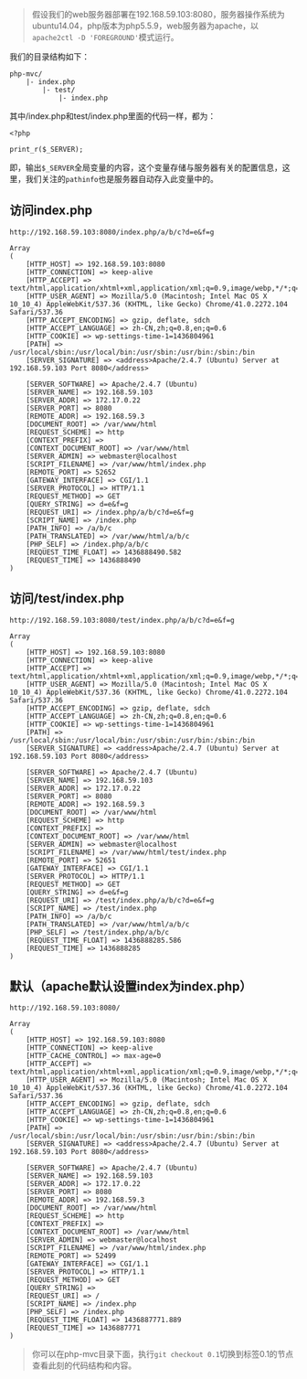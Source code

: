 >假设我们的web服务器部署在192.168.59.103:8080，服务器操作系统为ubuntu14.04，php版本为php5.5.9，web服务器为apache，以`apache2ctl -D 'FOREGROUND'`模式运行。

我们的目录结构如下：

    php-mvc/
        |- index.php
            |- test/
                |- index.php

其中/index.php和test/index.php里面的代码一样，都为：

    <?php

    print_r($_SERVER);

即，输出`$_SERVER`全局变量的内容，这个变量存储与服务器有关的配置信息，这里，我们关注的`pathinfo`也是服务器自动存入此变量中的。


访问index.php
---

`http://192.168.59.103:8080/index.php/a/b/c?d=e&f=g`

    Array
    (
        [HTTP_HOST] => 192.168.59.103:8080
        [HTTP_CONNECTION] => keep-alive
        [HTTP_ACCEPT] => text/html,application/xhtml+xml,application/xml;q=0.9,image/webp,*/*;q=0.8
        [HTTP_USER_AGENT] => Mozilla/5.0 (Macintosh; Intel Mac OS X 10_10_4) AppleWebKit/537.36 (KHTML, like Gecko) Chrome/41.0.2272.104 Safari/537.36
        [HTTP_ACCEPT_ENCODING] => gzip, deflate, sdch
        [HTTP_ACCEPT_LANGUAGE] => zh-CN,zh;q=0.8,en;q=0.6
        [HTTP_COOKIE] => wp-settings-time-1=1436804961
        [PATH] => /usr/local/sbin:/usr/local/bin:/usr/sbin:/usr/bin:/sbin:/bin
        [SERVER_SIGNATURE] => <address>Apache/2.4.7 (Ubuntu) Server at 192.168.59.103 Port 8080</address>

        [SERVER_SOFTWARE] => Apache/2.4.7 (Ubuntu)
        [SERVER_NAME] => 192.168.59.103
        [SERVER_ADDR] => 172.17.0.22
        [SERVER_PORT] => 8080
        [REMOTE_ADDR] => 192.168.59.3
        [DOCUMENT_ROOT] => /var/www/html
        [REQUEST_SCHEME] => http
        [CONTEXT_PREFIX] => 
        [CONTEXT_DOCUMENT_ROOT] => /var/www/html
        [SERVER_ADMIN] => webmaster@localhost
        [SCRIPT_FILENAME] => /var/www/html/index.php
        [REMOTE_PORT] => 52652
        [GATEWAY_INTERFACE] => CGI/1.1
        [SERVER_PROTOCOL] => HTTP/1.1
        [REQUEST_METHOD] => GET
        [QUERY_STRING] => d=e&f=g
        [REQUEST_URI] => /index.php/a/b/c?d=e&f=g
        [SCRIPT_NAME] => /index.php
        [PATH_INFO] => /a/b/c
        [PATH_TRANSLATED] => /var/www/html/a/b/c
        [PHP_SELF] => /index.php/a/b/c
        [REQUEST_TIME_FLOAT] => 1436888490.582
        [REQUEST_TIME] => 1436888490
    )


访问/test/index.php
---

`http://192.168.59.103:8080/test/index.php/a/b/c?d=e&f=g`

    Array
    (
        [HTTP_HOST] => 192.168.59.103:8080
        [HTTP_CONNECTION] => keep-alive
        [HTTP_ACCEPT] => text/html,application/xhtml+xml,application/xml;q=0.9,image/webp,*/*;q=0.8
        [HTTP_USER_AGENT] => Mozilla/5.0 (Macintosh; Intel Mac OS X 10_10_4) AppleWebKit/537.36 (KHTML, like Gecko) Chrome/41.0.2272.104 Safari/537.36
        [HTTP_ACCEPT_ENCODING] => gzip, deflate, sdch
        [HTTP_ACCEPT_LANGUAGE] => zh-CN,zh;q=0.8,en;q=0.6
        [HTTP_COOKIE] => wp-settings-time-1=1436804961
        [PATH] => /usr/local/sbin:/usr/local/bin:/usr/sbin:/usr/bin:/sbin:/bin
        [SERVER_SIGNATURE] => <address>Apache/2.4.7 (Ubuntu) Server at 192.168.59.103 Port 8080</address>

        [SERVER_SOFTWARE] => Apache/2.4.7 (Ubuntu)
        [SERVER_NAME] => 192.168.59.103
        [SERVER_ADDR] => 172.17.0.22
        [SERVER_PORT] => 8080
        [REMOTE_ADDR] => 192.168.59.3
        [DOCUMENT_ROOT] => /var/www/html
        [REQUEST_SCHEME] => http
        [CONTEXT_PREFIX] => 
        [CONTEXT_DOCUMENT_ROOT] => /var/www/html
        [SERVER_ADMIN] => webmaster@localhost
        [SCRIPT_FILENAME] => /var/www/html/test/index.php
        [REMOTE_PORT] => 52651
        [GATEWAY_INTERFACE] => CGI/1.1
        [SERVER_PROTOCOL] => HTTP/1.1
        [REQUEST_METHOD] => GET
        [QUERY_STRING] => d=e&f=g
        [REQUEST_URI] => /test/index.php/a/b/c?d=e&f=g
        [SCRIPT_NAME] => /test/index.php
        [PATH_INFO] => /a/b/c
        [PATH_TRANSLATED] => /var/www/html/a/b/c
        [PHP_SELF] => /test/index.php/a/b/c
        [REQUEST_TIME_FLOAT] => 1436888285.586
        [REQUEST_TIME] => 1436888285
    )


默认（apache默认设置index为index.php）
---

`http://192.168.59.103:8080/`

    Array
    (
        [HTTP_HOST] => 192.168.59.103:8080
        [HTTP_CONNECTION] => keep-alive
        [HTTP_CACHE_CONTROL] => max-age=0
        [HTTP_ACCEPT] => text/html,application/xhtml+xml,application/xml;q=0.9,image/webp,*/*;q=0.8
        [HTTP_USER_AGENT] => Mozilla/5.0 (Macintosh; Intel Mac OS X 10_10_4) AppleWebKit/537.36 (KHTML, like Gecko) Chrome/41.0.2272.104 Safari/537.36
        [HTTP_ACCEPT_ENCODING] => gzip, deflate, sdch
        [HTTP_ACCEPT_LANGUAGE] => zh-CN,zh;q=0.8,en;q=0.6
        [HTTP_COOKIE] => wp-settings-time-1=1436804961
        [PATH] => /usr/local/sbin:/usr/local/bin:/usr/sbin:/usr/bin:/sbin:/bin
        [SERVER_SIGNATURE] => <address>Apache/2.4.7 (Ubuntu) Server at 192.168.59.103 Port 8080</address>

        [SERVER_SOFTWARE] => Apache/2.4.7 (Ubuntu)
        [SERVER_NAME] => 192.168.59.103
        [SERVER_ADDR] => 172.17.0.22
        [SERVER_PORT] => 8080
        [REMOTE_ADDR] => 192.168.59.3
        [DOCUMENT_ROOT] => /var/www/html
        [REQUEST_SCHEME] => http
        [CONTEXT_PREFIX] => 
        [CONTEXT_DOCUMENT_ROOT] => /var/www/html
        [SERVER_ADMIN] => webmaster@localhost
        [SCRIPT_FILENAME] => /var/www/html/index.php
        [REMOTE_PORT] => 52499
        [GATEWAY_INTERFACE] => CGI/1.1
        [SERVER_PROTOCOL] => HTTP/1.1
        [REQUEST_METHOD] => GET
        [QUERY_STRING] => 
        [REQUEST_URI] => /
        [SCRIPT_NAME] => /index.php
        [PHP_SELF] => /index.php
        [REQUEST_TIME_FLOAT] => 1436887771.889
        [REQUEST_TIME] => 1436887771
    )

> 你可以在php-mvc目录下面，执行`git checkout 0.1`切换到标签0.1的节点查看此刻的代码结构和内容。
